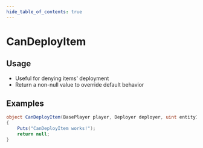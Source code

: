 ```yaml
---
hide_table_of_contents: true
---
```


# CanDeployItem

## Usage

* Useful for denying items' deployment
* Return a non-null value to override default behavior

## Examples

```csharp title=""
object CanDeployItem(BasePlayer player, Deployer deployer, uint entityId)
{
    Puts("CanDeployItem works!");
    return null;
}
```
